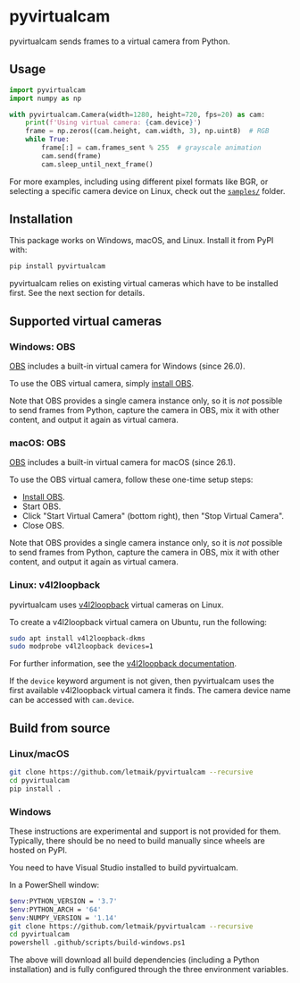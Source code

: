 # pyvirtualcam

pyvirtualcam sends frames to a virtual camera from Python.

## Usage

```py
import pyvirtualcam
import numpy as np

with pyvirtualcam.Camera(width=1280, height=720, fps=20) as cam:
    print(f'Using virtual camera: {cam.device}')
    frame = np.zeros((cam.height, cam.width, 3), np.uint8)  # RGB
    while True:
        frame[:] = cam.frames_sent % 255  # grayscale animation
        cam.send(frame)
        cam.sleep_until_next_frame()
```

For more examples, including using different pixel formats like BGR, or selecting a specific camera device on Linux, check out the [`samples/`](samples) folder.

## Installation

This package works on Windows, macOS, and Linux. Install it from PyPI with:

```sh
pip install pyvirtualcam
```

pyvirtualcam relies on existing virtual cameras which have to be installed first. See the next section for details.

## Supported virtual cameras

### Windows: OBS

[OBS](https://obsproject.com/) includes a built-in virtual camera for Windows (since 26.0).

To use the OBS virtual camera, simply [install OBS](https://obsproject.com/).

Note that OBS provides a single camera instance only, so it is *not* possible to send frames from Python, capture the camera in OBS, mix it with other content, and output it again as virtual camera.

### macOS: OBS

[OBS](https://obsproject.com/) includes a built-in virtual camera for macOS (since 26.1).

To use the OBS virtual camera, follow these one-time setup steps:
- [Install OBS](https://obsproject.com/).
- Start OBS.
- Click "Start Virtual Camera" (bottom right), then "Stop Virtual Camera".
- Close OBS.

Note that OBS provides a single camera instance only, so it is *not* possible to send frames from Python, capture the camera in OBS, mix it with other content, and output it again as virtual camera.

### Linux: v4l2loopback

pyvirtualcam uses [v4l2loopback](https://github.com/umlaeute/v4l2loopback) virtual cameras on Linux.

To create a v4l2loopback virtual camera on Ubuntu, run the following:

```sh
sudo apt install v4l2loopback-dkms
sudo modprobe v4l2loopback devices=1
```

For further information, see the [v4l2loopback documentation](https://github.com/umlaeute/v4l2loopback).

If the `device` keyword argument is not given, then pyvirtualcam uses the first available v4l2loopback virtual camera it finds.
The camera device name can be accessed with `cam.device`.

## Build from source

### Linux/macOS

```sh
git clone https://github.com/letmaik/pyvirtualcam --recursive
cd pyvirtualcam
pip install .
```

### Windows

These instructions are experimental and support is not provided for them.
Typically, there should be no need to build manually since wheels are hosted on PyPI.

You need to have Visual Studio installed to build pyvirtualcam.

In a PowerShell window:
```sh
$env:PYTHON_VERSION = '3.7'
$env:PYTHON_ARCH = '64'
$env:NUMPY_VERSION = '1.14'
git clone https://github.com/letmaik/pyvirtualcam --recursive
cd pyvirtualcam
powershell .github/scripts/build-windows.ps1
```
The above will download all build dependencies (including a Python installation)
and is fully configured through the three environment variables.
